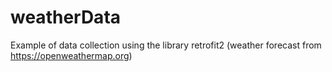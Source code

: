 # weatherData
Example of data collection using the library retrofit2 (weather forecast from https://openweathermap.org)
